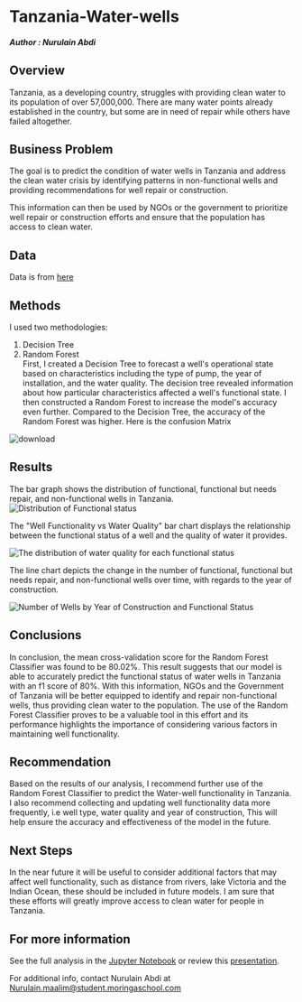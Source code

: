 # Tanzania-Water-wells

##### Author : Nurulain Abdi

## Overview

Tanzania, as a developing country, struggles with providing clean water to its population of over 57,000,000. There are many water points already established in the country, but some are in need of repair while others have failed altogether.


## Business Problem

The goal is to predict the condition of water wells in Tanzania and address the clean water crisis by identifying patterns in non-functional wells and providing recommendations for well repair or construction.

This information can then be used by NGOs or the government to prioritize well repair or construction efforts and ensure that the population has access to clean water.


## Data

Data is from [here](https://www.drivendata.org/competitions/7/pump-it-up-data-mining-the-water-table/page/23/)



## Methods

I used two methodologies:
1. Decision Tree
2. Random Forest   
First, I created a Decision Tree  to forecast a well's operational state based on characteristics including the type of pump, the year of installation, and the water quality. 
The decision tree revealed information about how particular characteristics affected a well's functional state.
I then constructed a  Random Forest  to increase the model's accuracy even further.
Compared to the Decision Tree, the accuracy of the Random Forest was higher.
Here is the confusion Matrix 

![download](https://user-images.githubusercontent.com/116640061/218165834-dfbae046-8942-4fe7-955d-733176e6b1c9.png)



## Results

The bar graph shows the distribution of functional, functional but needs repair, and non-functional wells in Tanzania.
![Distribution of Functional status](https://user-images.githubusercontent.com/116640061/218166237-7c4420ac-ddd2-4864-8b25-ccd9ec27d840.png)

The "Well Functionality vs Water Quality" bar chart displays the relationship between the functional status of a well and the quality of water it provides.

![The distribution of water quality for each functional status](https://user-images.githubusercontent.com/116640061/218166411-ce0718a0-3afb-440f-8e1d-040879e45e47.png)

The line chart depicts the change in the number of functional, functional but needs repair, and non-functional wells over time, with regards to the year of construction.

![Number of Wells by Year of Construction and Functional Status](https://user-images.githubusercontent.com/116640061/218166568-5d8d9238-4022-4366-b3c7-051dde170e34.png)





## Conclusions

In conclusion, the mean cross-validation score for the Random Forest Classifier was found to be 80.02%. This result suggests that our model is able to accurately predict the functional status of water wells in Tanzania with an f1 score of 80%. With this information, NGOs and the Government of Tanzania will be better equipped to identify and repair non-functional wells, thus providing clean water to the population. The use of the Random Forest Classifier proves to be a valuable tool in this effort and its performance highlights the importance of considering various factors in maintaining well functionality.


## Recommendation

Based on the results of our analysis, I recommend further use of the Random Forest Classifier to predict the Water-well functionality  in Tanzania. 
I also recommend collecting and updating well functionality data more frequently, i.e well type, water quality and year of construction, This will help ensure the accuracy and effectiveness of the model in the future. 


## Next Steps

In the near future it will be useful to consider additional factors that may affect well functionality, such as distance from rivers, lake Victoria and the Indian Ocean, these should be included in future models. 
I am sure that these efforts will greatly improve access to clean water for people in Tanzania.


## For more information

See the full analysis in the [Jupyter Notebook](https://github.com/Nurul-ain2022/Tanzania-Water-wells2/blob/main/Maji.ipynb) or review this [presentation](https://github.com/Nurul-ain2022/Tanzania-Water-wells2/blob/main/Presentation1.pdf). 


For additional info, contact Nurulain Abdi at Nurulain.maalim@student.moringaschool.com
